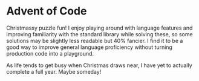 # Advent of Code
Christmassy puzzle fun! I enjoy playing around with language features and improving familiarity with the standard
library while solving these, so some solutions may be slightly less readable but 40% fancier. I find it to be a good
way to improve general language proficiency without turning production code into a playground.

As life tends to get busy when Christmas draws near, I have yet to actually complete a full year. Maybe someday!
